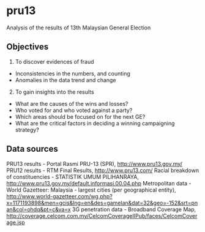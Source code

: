 pru13
=====

Analysis of the results of 13th Malaysian General Election

## Objectives

1. To discover evidences of fraud
  * Inconsistencies in the numbers, and counting
  * Anomalies in the data trend and change

2. To gain insights into the results
  * What are the causes of the wins and losses?
  * Who voted for and who voted against a party?
  * Which areas should be focused on for the next GE?
  * What are the critical factors in deciding a winning campaigning strategy?

## Data sources

PRU13 results - Portal Rasmi PRU-13 (SPR), http://www.pru13.gov.my/
PRU12 results - RTM Final Results, http://www.pru13.com/
Racial breakdown of constituencies - STATISTIK UMUM PILIHANRAYA, http://www.pru13.gov.my/default.informasi.00.04.php
Metropolitan data - World Gazetteer: Malaysia - largest cities (per geographical entity), http://www.world-gazetteer.com/wg.php?x=1171193898&men=gcis&lng=en&des=gamelan&dat=32&geo=-152&srt=pnan&col=ohdq&pt=c&va=x
3G penetration data - Broadband Coverage Map, http://coverage.celcom.com.my/CelcomCoverageIIPub/faces/CelcomCoverage.jsp
